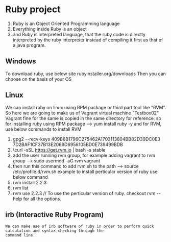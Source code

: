 # Ruby project

   1) Ruby is an Object Oriented Programming language
   2) Everything inside Ruby is an object
   3) and Ruby is interpreted language, that the ruby code is directly interpreted by the ruby interpreter instead of
        compiling it first as that of a java program.

## Windows
To download ruby, use below site
    rubyinstaller.org/downloads
Then you can choose on the basis of your OS

## Linux
We can install ruby on linux using RPM package or third part tool like "RVM". So here we are going to make us of Vagrant virtual machine "Testbox02"
Vagrant fine for the same is copied in the same directory for reference.
so for installing ruby using RPM package --> yum install ruby -y
and for RVM, use below commands to install RVM
1) gpg2 --recv-keys 409B6B1796C275462A1703113804BB82D39DC0E3 7D2BAF1CF37B13E2069D6956105BD0E739499BDB
2) \curl -sSL https://get.rvm.io | bash -s stable
3) add the user running rvm group, for example adding vagrant to rvm group --> sudo usermod -aG rvm vagrant
4) then run this command to add rvm.sh to the path --> source /etc/profile.d/rvm.sh
example to install perticular version of ruby use below command
5) rvm install 2.2.3
6) rvm list
7) rvm use 2.2.3 // To use the perticular version of ruby.
checkout rvm --help for all the options.

## irb (Interactive Ruby Program)
    We can make use of irb software of ruby in order to perform quick calculation and syntax checking through the 
    command line.

